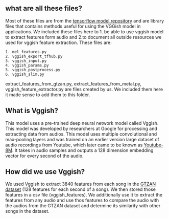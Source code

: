 ## what are all these files?
Most of these files are from the [tensorflow model repository](https://github.com/tensorflow/models/tree/master/research/audioset/vggish) and are library files that contains methods useful for using the VGGish model in applications. We included these files here to 1. be able to use vggish model to extract features form audio and 2.to document all outside resources we used for vggish feature extraction. These files are:

    1. mel_features.py
    2. vggish_export_tfhub.py
    3. vggish_input.py
    4. vggish_params.py
    5. vggish_postprocess.py
    6. vggish_slim.py

extract_features_from_gtzan.py, extract_features_from_metal.py, vggish_feature_extractor.py are files created by us. We included them here 
it made sense to add them to this folder.

## What is Vggish?
This model uses a pre-trained deep neural network model called Vggish. This model was developed by researchers at Google for processing and extracting data from audios. This model uses multiple convolutional and max-pooling layers and was trained on an earlier version large dataset of audio recordings from Youtube, which later came to be known as [Youtube-8M](https://research.google.com/youtube8m/). It takes in audio samples and outputs a 128 dimension embedding vector for every second of the audio.

## How did we use Vggish?
We used Vggish to extract 3840 features from each song in the [GTZAN dataset](https://www.kaggle.com/datasets/andradaolteanu/gtzan-dataset-music-genre-classification) (128 features for each second of a song). We then stored those features in a csv file (vggish_features). We additionally use it to extract the features from any audio and use thos features to compare the audio with the audios from the GTZAN dataset and determine its similarity with other songs in the dataset.